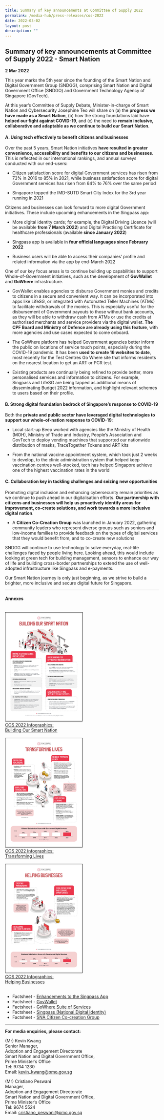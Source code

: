 ```yaml
---
title: Summary of key announcements at Committee of Supply 2022
permalink: /media-hub/press-releases/cos-2022
date: 2022-03-02
layout: post
description: ""
---
```

## Summary of key announcements at Committee of Supply 2022 - Smart Nation

**2 Mar 2022**

This year marks the 5th year since the founding of the Smart Nation and Digital Government Group (SNDGG), comprising Smart Nation and Digital Government Office (SNDGO) and Government Technology Agency of Singapore (GovTech).

At this year’s Committee of Supply Debate, Minister-in-charge of Smart Nation and Cybersecurity Josephine Teo will share on (a) the **progress we have made as a Smart Nation**, (b) how the strong foundations laid have **helped our fight against COVID-19**, and (c) the need to **remain inclusive, collaborative and adaptable as we continue to build our Smart Nation**.

#### A. Using tech effectively to benefit citizens and businesses

Over the past 5 years, Smart Nation initiatives **have resulted in greater convenience, accessibility and benefits to our citizens and businesses**. This is reflected in our international rankings, and annual surveys conducted with our end-users:

*  Citizen satisfaction score for digital Government services has risen from 73% in 2016 to 85% in 2021, while business satisfaction score for digital Government services has risen from 64% to 76% over the same period

*  Singapore topped the IMD-SUTD Smart City Index for the 3rd year running in 2021

Citizens and businesses can look forward to more digital Government initiatives. These include upcoming enhancements in the Singpass app:

* More digital identity cards; for example, the Digital Driving Licence (will be available **from 7 March 2022**) and Digital Practising Certificate for healthcare professionals (available **since January 2022**)

* Singpass app is available in **four official languages since February 2022**

* Business users will be able to access their companies’ profile and related information via the app by end-March 2022

One of our key focus areas is to continue building up capabilities to support Whole-of-Government initiatives, such as the development of **GovWallet** and **GoWhere** infrastructure.

* GovWallet enables agencies to disburse Government monies and credits to citizens in a secure and convenient way. It can be incorporated into apps like LifeSG, or integrated with Automated Teller Machines (ATMs) to facilitate withdrawals of the monies. This is especially useful for the disbursement of Government payouts to those without bank accounts, as they will be able to withdraw cash from ATMs or use the credits at authorised merchants and service providers via the digital wallet. **The CPF Board and Ministry of Defence are already using this feature**, with more agencies and use cases expected to come onboard.

* The GoWhere platform has helped Government agencies better inform the public on locations of service touch points, especially during the COVID-19 pandemic. It has been **used to create 16 websites to date**, most recently for the Test Centres Go Where site that informs residents on the nearest location to get an ART or PCR test.

* Existing products are continually being refined to provide better, more personalised services and information to citizens. For example, Singpass and LifeSG are being tapped as additional means of disseminating Budget 2022 information, and highlight relevant schemes to users based on their profile.

#### B. Strong digital foundation bedrock of Singapore’s response to COVID-19

Both the **private and public sector have leveraged digital technologies to support our whole-of-nation response to COVID-19**:

* Local start-up Beep worked with agencies like the Ministry of Health (MOH), Ministry of Trade and Industry, People’s Association and GovTech to deploy vending machines that supported our nationwide distribution of masks, TraceTogether Tokens and ART kits

* From the national vaccine appointment system, which took just 2 weeks to develop, to the clinic administration system that helped keep vaccination centres well-stocked, tech has helped Singapore achieve one of the highest vaccination rates in the world

#### C. Collaboration key in tackling challenges and seizing new opportunities

Promoting digital inclusion and enhancing cybersecurity remain priorities as we continue to push ahead in our digitalisation efforts. **Our partnership with citizens and businesses will help us proactively identify areas for improvement, co-create solutions, and work towards a more inclusive digital nation**.

* A **Citizen Co-Creation Group** was launched in January 2022, gathering community leaders who represent diverse groups such as seniors and low-income families to provide feedback on the types of digital services that they would benefit from, and to co-create new solutions

SNDGG will continue to use technology to solve everyday, real-life challenges faced by people living here. Looking ahead, this would include looking at green tech for building management, sensors to enhance our way of life and building cross-border partnerships to extend the use of well-adopted infrastructure like Singpass and e-payments.

Our Smart Nation journey is only just beginning, as we strive to build a brighter, more inclusive and secure digital future for Singapore.

_______

#### Annexes

<br>

<div style="width:50%"> <a href="/files/press-releases/2022/Infographic%20-%20Building%20Our%20Smart%20Nation%20(COS%202022).pdf" target="_blank"><img style="border:1px solid black;" src="/images/media-hub/press-release/2022/Infographic-Building-Our-Smart-Nation-(COS-2022).jpg" alt="COS 2022 Infographics: Building Our Smart Nation">COS 2022 Infographics:<br> Building Our Smart Nation</a></div><br>

<div style="width:50%"> <a href="/files/press-releases/2022/Infographic%20-%20Transforming%20Lives%20(COS%202022).pdf" target="_blank"><img style="border:1px solid black;" src="/images/media-hub/press-release/2022/Infographic-Transforming-Lives-(COS-2022).jpg" alt="COS 2022 Infographics: Transforming Lives">COS 2022 Infographics:<br> Transforming Lives</a></div><br>

<div style="width:50%"> <a href="/files/press-releases/2022/Infographic%20-%20Helping%20Businesses%20(COS%202022).pdf" target="_blank"><img style="border:1px solid black;" src="/images/media-hub/press-release/2022/Infographic-Helping-Businesses-(COS-2022).jpg" alt="COS 2022 Infographics: Helping Businesses">COS 2022 Infographics:<br> Helping Businesses</a></div><br>

* Factsheet - [Enhancements to the Singpass App](/media-hub/press-releases/singpass-enhancements-factsheet-02032022)
* Factsheet - [GovWallet](/media-hub/press-releases/govwallet-factsheet-02032022)
* Factsheet - [GoWhere Suite of Services](/media-hub/press-releases/gowhere-suite-factsheet-02032022)
* Factsheet - [Singpass (National Digital Identity)](/media-hub/press-releases/singpass-factsheet-02032022)
* Factsheet - [SNA Citizen Co-creation Group](/media-hub/press-releases/SNA-Citizen-Co-Creation-Group-Factsheet)

_______

**For media enquiries, please contact:**

(Mr) Kevin Kwang<br>
Senior Manager,<br>
Adoption and Engagement Directorate<br>
Smart Nation and Digital Government Office, <br>
Prime Minister’s Office<br>
Tel: 9734 1230<br>
Email: [kevin_kwang@pmo.gov.sg](mailto:kevin_kwang@pmo.gov.sg)

(Mr) Cristiano Peswani<br>
Manager, <br>
Adoption and Engagement Directorate<br>
Smart Nation and Digital Government Office, <br>
Prime Minister’s Office<br>
Tel: 9674 5524<br>
Email: [cristiano_peswani@pmo.gov.sg](mailto:cristiano_peswani@pmo.gov.sg)